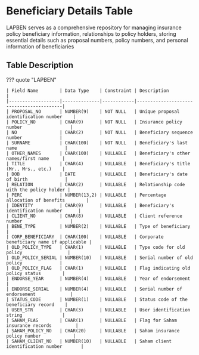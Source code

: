 # Beneficiary Details Table

LAPBEN serves as a comprehensive repository for managing insurance policy beneficiary information, relationships to policy holders, storing essential details such as proposal numbers, policy numbers, and personal information of beneficiaries

## Table Description

??? quote "LAPBEN"

    | Field Name        | Data Type    | Constraint | Description                              |
    |-------------------|--------------|------------|------------------------------------------|
    | PROPOSAL_NO       | NUMBER(9)    | NOT NULL   | Unique proposal identification number    |
    | POLICY_NO         | CHAR(9)      | NOT NULL   | Insurance policy number                  |
    | NO                | CHAR(2)      | NOT NULL   | Beneficiary sequence number              |
    | SURNAME           | CHAR(100)    | NOT NULL   | Beneficiary's last name                  |
    | OTHER_NAMES       | CHAR(100)    | NULLABLE   | Beneficiary's other names/first name     |
    | TITLE             | CHAR(4)      | NULLABLE   | Beneficiary's title (Mr., Mrs., etc.)    |
    | DOB               | DATE         | NULLABLE   | Beneficiary's date of birth              |
    | RELATION          | CHAR(2)      | NULLABLE   | Relationship code with the policy holder |
    | PERC              | NUMBER(13,2) | NULLABLE   | Percentage allocation of benefits        |
    | IDENTITY          | CHAR(9)      | NULLABLE   | Beneficiary's identification number      |
    | CLIENT_NO         | CHAR(8)      | NULLABLE   | Client reference number                  |
    | BENE_TYPE         | NUMBER(2)    | NULLABLE   | Type of beneficiary                      |
    | CORP_BENEFICIARY  | CHAR(100)    | NULLABLE   | Corporate beneficiary name if applicable |
    | OLD_POLICY_TYPE   | CHAR(1)      | NULLABLE   | Type code for old policy                 |
    | OLD_POLICY_SERIAL | NUMBER(10)   | NULLABLE   | Serial number of old policy              |
    | OLD_POLICY_FLAG   | CHAR(1)      | NULLABLE   | Flag indicating old policy status        |
    | ENDORSE_YEAR      | NUMBER(4)    | NULLABLE   | Year of endorsement                      |
    | ENDORSE_SERIAL    | NUMBER(4)    | NULLABLE   | Serial number of endorsement             |
    | STATUS_CODE       | NUMBER(1)    | NULLABLE   | Status code of the beneficiary record    |
    | USER_STR          | CHAR(3)      | NULLABLE   | User identification string               |
    | SAHAM_FLAG        | CHAR(1)      | NULLABLE   | Flag for Saham insurance records         |
    | SAHAM_POLICY_NO   | CHAR(20)     | NULLABLE   | Saham insurance policy number            |
    | SAHAM_CLIENT_NO   | NUMBER(10)   | NULLABLE   | Saham client identification number       |
